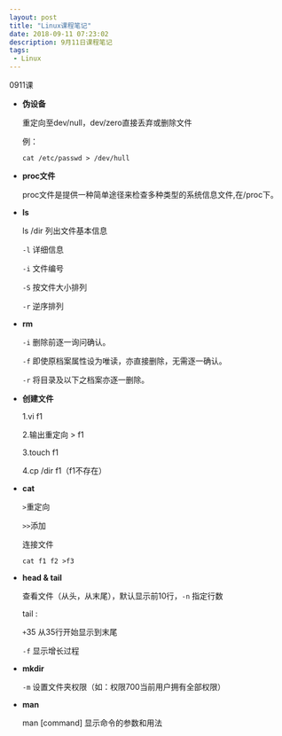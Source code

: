 ```yaml
---
layout: post
title: "Linux课程笔记"
date: 2018-09-11 07:23:02
description: 9月11日课程笔记
tags: 
 - Linux
---
```




0911课

- **伪设备**

  重定向至dev/null，dev/zero直接丢弃或删除文件 

  例：

  ```shell
  cat /etc/passwd > /dev/hull 
  ```

- **proc文件**

  proc文件是提供一种简单途径来检查多种类型的系统信息文件,在/proc下。

- **ls**

  ls /dir 列出文件基本信息

  `-l` 详细信息

  `-i` 文件编号

  `-S` 按文件大小排列

  `-r` 逆序排列

- **rm**

  `-i` 删除前逐一询问确认。

  `-f` 即使原档案属性设为唯读，亦直接删除，无需逐一确认。

  `-r` 将目录及以下之档案亦逐一删除。

- **创建文件**

  1.vi f1

  2.输出重定向 > f1

  3.touch f1

  4.cp /dir f1（f1不存在）

- **cat**

  `>`重定向

  `>>`添加

  连接文件

  ```shell
  cat f1 f2 >f3
  ```

- **head & tail**

  查看文件（从头，从末尾），默认显示前10行，`-n` 指定行数

  tail :

  `+`35 从35行开始显示到末尾

  `-f` 显示增长过程

- **mkdir**

  `-m` 设置文件夹权限（如：权限700当前用户拥有全部权限）

- **man**

    man [command] 显示命令的参数和用法
